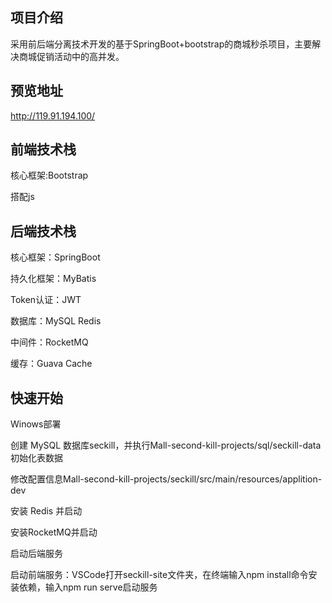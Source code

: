 项目介绍
-

采用前后端分离技术开发的基于SpringBoot+bootstrap的商城秒杀项目，主要解决商城促销活动中的高并发。

预览地址
-

http://119.91.194.100/

前端技术栈
-

核心框架:Bootstrap

搭配js

后端技术栈
-

核心框架：SpringBoot

持久化框架：MyBatis

Token认证：JWT

数据库：MySQL Redis

中间件：RocketMQ

缓存：Guava Cache

快速开始
-

Winows部署

创建 MySQL 数据库seckill，并执行Mall-second-kill-projects/sql/seckill-data初始化表数据

修改配置信息Mall-second-kill-projects/seckill/src/main/resources/applition-dev

安装 Redis 并启动

安装RocketMQ并启动

启动后端服务

启动前端服务：VSCode打开seckill-site文件夹，在终端输入npm install命令安装依赖，输入npm run serve启动服务


